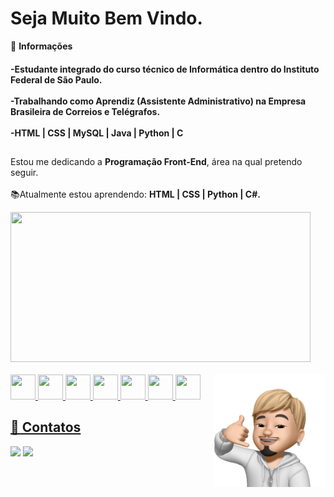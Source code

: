 <h1 align="left">Seja Muito Bem Vindo.</h1>

<div>
 📝 <strong>Informações</strong> 
<h4>-Estudante integrado do curso técnico de Informática dentro do Instituto Federal de São Paulo. <br>
<br>-Trabalhando como Aprendiz (Assistente Administrativo) na Empresa Brasileira de Correios e Telégrafos. <br>
<br>-HTML | CSS | MySQL | Java | Python | C </h4>

</div>

##

<div>

Estou me dedicando a **Programação Front-End**, área na qual pretendo seguir.<br>
<br>📚Atualmente estou aprendendo: **HTML | CSS | Python | C#.**<br> 

</div>
 
<div>
 
<img height="240em" width="480em" src="https://github-readme-stats.vercel.app/api/top-langs/?username=anuraghazra&layout=compact&theme=graywhite" />

</div>
 
  <div style="display: inline_block"> <br>
    <a href="github.com/ericksntz" />
    <img align: "center" height="40" width="40" src="https://cdn.jsdelivr.net/gh/devicons/devicon/icons/html5/html5-original.svg" />
    <img align: "center" height="40" width="40" src="https://cdn.jsdelivr.net/gh/devicons/devicon/icons/css3/css3-original.svg" />
    <img align: "center" height="40" width="40" src="https://cdn.jsdelivr.net/gh/devicons/devicon/icons/python/python-original.svg" />
    <img align: "center" height="40" width="40" src="https://cdn.jsdelivr.net/gh/devicons/devicon/icons/c/c-original.svg" />
    <img align: "center" height="40" width="40" src="https://cdn.jsdelivr.net/gh/devicons/devicon/icons/csharp/csharp-original.svg" />
    <img align: "center" height="40" width="40" src="https://cdn.jsdelivr.net/gh/devicons/devicon/icons/mysql/mysql-original.svg" />
    <img align: "center" height="40" width="40" src="https://cdn.jsdelivr.net/gh/devicons/devicon/icons/figma/figma-original.svg" />
    <img align="right" height="180" width="180" src="assets/4E9C9F38-7CB2-42A3-8A20-FC7A31EDD91B.png" />
  </div>
 
 <h2> 👥 Contatos </h2>
 
 <div>
  <a href="https://www.linkedin.com/in/erick-santos-brito/"> <img src ="https://img.shields.io/badge/LinkedIn-0077B5?style=for-the-badge&logo=linkedin&logoColor=white"></a>
   <a href="mailto:ericksbrito@gmail.com"> <img src="https://img.shields.io/badge/Gmail-D14836?style=for-the-badge&logo=gmail&logoColor=white"> </a>

   
  <div>
